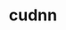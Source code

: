 ---
title: "cudnn"
layout: cache
categories: [package, develop-2023-09-10]
meta: {"versions": ["8.7.0.84-11.8"], "compilers": ["gcc@=11.1.0", "gcc@=11.3.0"], "oss": ["ubuntu20.04", "ubuntu22.04"], "platforms": ["linux"], "targets": ["ppc64le", "x86_64_v3"], "stacks": ["e4s", "e4s-power", "ml-linux-x86_64-cuda", "root"], "num_specs": 3, "num_specs_by_stack": {"e4s-power": 1, "root": 3, "e4s": 1, "ml-linux-x86_64-cuda": 1}}
spec_details: [{"hash": "gqenarvhcrnxhdkqs4jgtlensbepegz6", "compiler": "gcc@=11.1.0", "versions": ["8.7.0.84-11.8"], "os": "ubuntu20.04", "platform": "linux", "target": "ppc64le", "variants": ["build_system=generic"], "stacks": ["e4s-power", "root"], "size": "-", "tarball": "https://binaries.spack.io/develop-2023-09-10/build_cache/linux-ubuntu20.04-ppc64le/gcc-11.1.0/cudnn-8.7.0.84-11.8/linux-ubuntu20.04-ppc64le-gcc-11.1.0-cudnn-8.7.0.84-11.8-gqenarvhcrnxhdkqs4jgtlensbepegz6.spack"}, {"hash": "p5huw2n5kiwex7esv67fmrorqk6fbgjs", "compiler": "gcc@=11.1.0", "versions": ["8.7.0.84-11.8"], "os": "ubuntu20.04", "platform": "linux", "target": "x86_64_v3", "variants": ["build_system=generic"], "stacks": ["e4s", "root"], "size": "-", "tarball": "https://binaries.spack.io/develop-2023-09-10/build_cache/linux-ubuntu20.04-x86_64_v3/gcc-11.1.0/cudnn-8.7.0.84-11.8/linux-ubuntu20.04-x86_64_v3-gcc-11.1.0-cudnn-8.7.0.84-11.8-p5huw2n5kiwex7esv67fmrorqk6fbgjs.spack"}, {"hash": "wppmgbywua45mpop7ahob6mcbtscfyqm", "compiler": "gcc@=11.3.0", "versions": ["8.7.0.84-11.8"], "os": "ubuntu22.04", "platform": "linux", "target": "x86_64_v3", "variants": ["build_system=generic"], "stacks": ["ml-linux-x86_64-cuda", "root"], "size": "-", "tarball": "https://binaries.spack.io/develop-2023-09-10/build_cache/linux-ubuntu22.04-x86_64_v3/gcc-11.3.0/cudnn-8.7.0.84-11.8/linux-ubuntu22.04-x86_64_v3-gcc-11.3.0-cudnn-8.7.0.84-11.8-wppmgbywua45mpop7ahob6mcbtscfyqm.spack"}]
---
